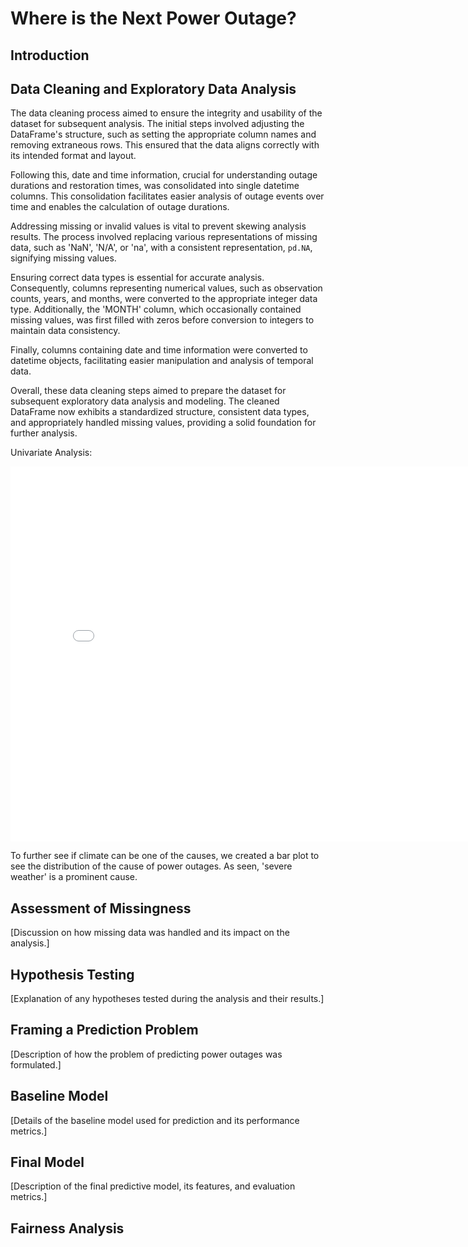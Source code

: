 # Where is the Next Power Outage?

## Introduction


## Data Cleaning and Exploratory Data Analysis
The data cleaning process aimed to ensure the integrity and usability of the dataset for subsequent analysis. The initial steps involved adjusting the DataFrame's structure, such as setting the appropriate column names and removing extraneous rows. This ensured that the data aligns correctly with its intended format and layout.

Following this, date and time information, crucial for understanding outage durations and restoration times, was consolidated into single datetime columns. This consolidation facilitates easier analysis of outage events over time and enables the calculation of outage durations.

Addressing missing or invalid values is vital to prevent skewing analysis results. The process involved replacing various representations of missing data, such as 'NaN', 'N/A', or 'na', with a consistent representation, `pd.NA`, signifying missing values.

Ensuring correct data types is essential for accurate analysis. Consequently, columns representing numerical values, such as observation counts, years, and months, were converted to the appropriate integer data type. Additionally, the 'MONTH' column, which occasionally contained missing values, was first filled with zeros before conversion to integers to maintain data consistency.

Finally, columns containing date and time information were converted to datetime objects, facilitating easier manipulation and analysis of temporal data.

Overall, these data cleaning steps aimed to prepare the dataset for subsequent exploratory data analysis and modeling. The cleaned DataFrame now exhibits a standardized structure, consistent data types, and appropriately handled missing values, providing a solid foundation for further analysis.

Univariate Analysis:

<iframe
  src="assets/causes.html"
  width="800"
  height="600"
  frameborder="0"
></iframe>

To further see if climate can be one of the causes, we created a bar plot to see the distribution of the cause of power outages. As seen, 'severe weather' is a prominent cause. 


## Assessment of Missingness
[Discussion on how missing data was handled and its impact on the analysis.]

## Hypothesis Testing
[Explanation of any hypotheses tested during the analysis and their results.]

## Framing a Prediction Problem
[Description of how the problem of predicting power outages was formulated.]

## Baseline Model
[Details of the baseline model used for prediction and its performance metrics.]

## Final Model
[Description of the final predictive model, its features, and evaluation metrics.]

## Fairness Analysis
